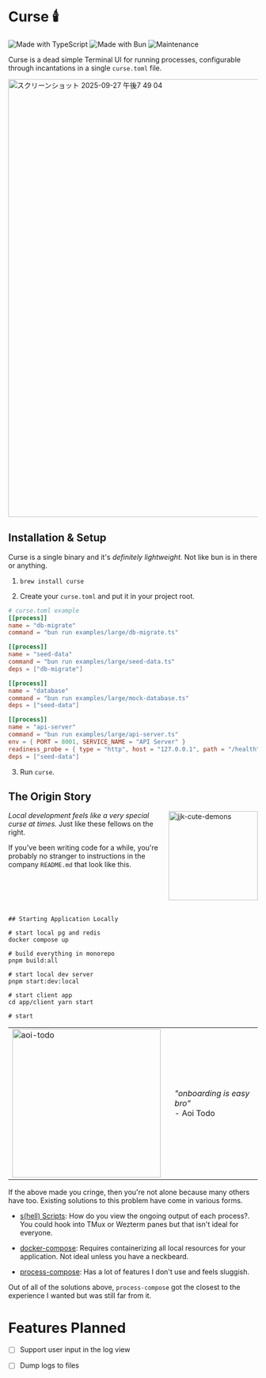 # Curse 🕯️

![Made with TypeScript](https://img.shields.io/badge/Made%20with-TypeScript-3178C6?style=flat-square&logo=typescript&logoColor=white)
![Made with Bun](https://img.shields.io/badge/Made%20with-Bun-f9f1e1?style=flat-square&logo=bun&logoColor=black)
![Maintenance](https://img.shields.io/badge/Maintained%3F-yes-green.svg?style=flat-square)

Curse is a dead simple Terminal UI for running processes, configurable through incantations in a single `curse.toml` file.

<img width="1146" height="885" alt="スクリーンショット 2025-09-27 午後7 49 04" src="https://github.com/user-attachments/assets/580b87e6-8823-4c18-b05e-6de15b810d2c" />

## Installation & Setup

Curse is a single binary and it's _definitely lightweight._ Not like bun is in there or anything.

1. `brew install curse`

2. Create your `curse.toml` and put it in your project root.

```toml
# curse.toml example
[[process]]
name = "db-migrate"
command = "bun run examples/large/db-migrate.ts"

[[process]]
name = "seed-data"
command = "bun run examples/large/seed-data.ts"
deps = ["db-migrate"]

[[process]]
name = "database"
command = "bun run examples/large/mock-database.ts"
deps = ["seed-data"]

[[process]]
name = "api-server"
command = "bun run examples/large/api-server.ts"
env = { PORT = 8001, SERVICE_NAME = "API Server" }
readiness_probe = { type = "http", host = "127.0.0.1", path = "/health", port = 8001 }
deps = ["seed-data"]
```

3. Run `curse`.

## The Origin Story

<img src="https://ih1.redbubble.net/image.5538369487.3481/raf,360x360,075,t,fafafa:ca443f4786.jpg" width="180" alt="jjk-cute-demons" align="right" />

_Local development feels like a very special curse at times._ Just like these fellows on the right.

If you've been writing code for a while, you're probably no stranger to instructions in the company `README.md` that look like this.

<br clear="right" />
<br />

```
## Starting Application Locally

# start local pg and redis
docker compose up

# build everything in monorepo
pnpm build:all

# start local dev server
pnpm start:dev:local

# start client app
cd app/client yarn start

# start
```

<table>
<tr>
<td><img src="https://media.tenor.com/tbQSXR4MGU0AAAAe/aoi-todo.png" width="300" alt="aoi-todo" /></td>
<td style="vertical-align: middle; padding-left: 20px;">
<i>"onboarding is easy bro"</i><br/>
<div>- Aoi Todo</div>
</td>
</tr>
</table>

If the above made you cringe, then you're not alone because many others have too. Existing solutions to this problem have come in various forms. 

- [s(hell) Scripts](https://pythonspeed.com/articles/shell-scripts/): How do you view the ongoing output of each process?. You could hook into TMux or Wezterm panes but that isn't ideal for everyone.

- [docker-compose](https://github.com/docker/compose): Requires containerizing all local resources for your application. Not ideal unless you have a neckbeard.

- [process-compose](https://github.com/F1bonacc1/process-compose): Has a lot of features I don't use and feels sluggish.

Out of all of the solutions above, `process-compose` got the closest to the experience I wanted but was still far from it.

# Features Planned

- [ ] Support user input in the log view
- [ ] Dump logs to files

